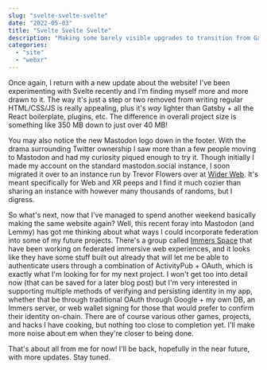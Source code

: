 ```yaml
---
slug: "svelte-svelte-svelte"
date: "2022-05-03"
title: "Svelte Svelte Svelte"
description: "Making some barely visible upgrades to transition from Gatsby to SvelteKit. Also, plans!"
categories:
  - "site"
  - "webxr"
---
```


Once again, I return with a new update about the website! I've been experimenting with Svelte recently and I'm finding myself more and more drawn to it. The way it's just a step or two removed from writing regular HTML/CSS/JS is really appealing, plus it's *way* lighter than Gatsby + all the React boilerplate, plugins, etc. The difference in overall project size is something like 350 MB down to just over 40 MB!

You may also notice the new Mastodon logo down in the footer. With the drama surrounding Twitter ownership I saw more than a few people moving to Mastodon and had my curiosity piqued enough to try it. Though initially I made my account on the standard mastodon.social instance, I soon migrated it over to an instance run by Trevor Flowers over at [Wider Web](https://widerweb.org). It's meant specifically for Web and XR peeps and I find it much cozier than sharing an instance with however many thousands of randoms, but I digress.

So what's next, now that I've managed to spend another weekend basically making the same website again? Well, this recent foray into Mastodon (and Lemmy) has got me thinking about what ways I could incorporate federation into some of my future projects. There's a group called [Immers Space](https://web.immers.space/) that have been working on federated immersive web experiences, and it looks like they have some stuff built out already that will let me be able to authenticate users through a combination of ActivityPub + OAuth, which is exactly what I'm looking for for my next project. I won't get too into detail now (that can be saved for a later blog post) but I'm very interested in supporting multiple methods of verifying and persisting identity in my app, whether that be through traditional OAuth through Google + my own DB, an Immers server, or web wallet signing for those that would prefer to confirm their identity on-chain. There are of course various other games, projects, and hacks I have cooking, but nothing too close to completion yet. I'll make more noise about em when they're closer to being done.

That's about all from me for now! I'll be back, hopefully in the near future, with more updates. Stay tuned.
